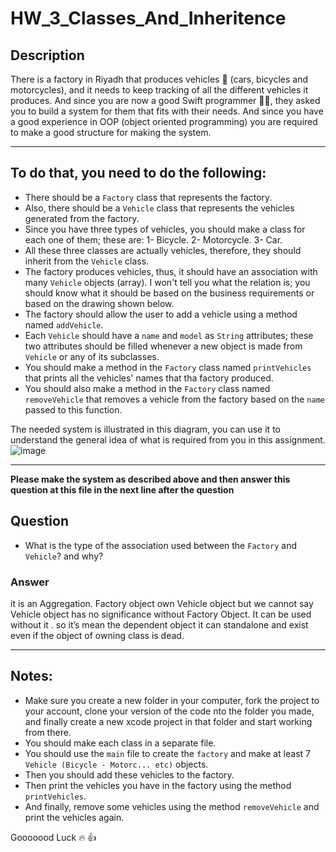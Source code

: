 # HW_3_Classes_And_Inheritence

## Description
There is a factory in Riyadh that produces vehicles 🚗  (cars, bicycles and motorcycles), and it needs to keep tracking of all the different vehicles it produces. And since you are now a good Swift programmer 🤟🏻, they asked you to build a system for them that fits with their needs. And since you have a good experience in OOP (object oriented programming) you are required to make a good structure for making the system.

---

## To do that, you need to do the following:
- There should be a `Factory` class that represents the factory.
- Also, there should be a `Vehicle` class that represents the vehicles generated from the factory.
- Since you have three types of vehicles, you should make a class for each one of them; these are: 1- Bicycle. 2- Motorcycle. 3- Car.
- All these three classes are actually vehicles, therefore, they should inherit from the `Vehicle` class.
- The factory produces vehicles, thus, it should have an association with many `Vehicle` objects (array). I won't  tell you what the relation is; you should know what it should be based on the business requirements or based on the drawing shown below.
- The factory should allow the user to add a vehicle using a method named `addVehicle`.
- Each `Vehicle` should have a `name` and `model` as `String` attributes; these two attributes should be filled whenever a new object is made from `Vehicle` or any of its subclasses.
- You should make a method in the `Factory` class named `printVehicles` that prints all the vehicles' names that tha factory produced.
- You should also make a method in the `Factory` class named `removeVehicle` that removes a vehicle from the factory based on the `name` passed to this function.

The needed system is illustrated in this diagram, you can use it to understand the general idea of what is required from you in this assignment.
![image](https://user-images.githubusercontent.com/29100623/137714740-eccf3786-9005-423b-bdda-6bf0345f8ea4.png)


---

**Please make the system as described above and then answer this question at this file in the next line after the question**
## Question
- What is the type of the association used between the `Factory` and `Vehicle`? and why?

### Answer
it is an Aggregation. Factory object own Vehicle object but we cannot say Vehicle object has no significance without Factory Object. It can be used without it . so it’s mean the dependent object it can standalone and exist even if the object of owning class is dead.


---
## Notes:
- Make sure you create a new folder in your computer, fork the project to your account, clone your version of the code nto the folder you made, and finally create a new xcode project in that folder and start working from there.
- You should make each class in a separate file.
- You should use the `main` file to create the `factory` and make at least 7 `Vehicle (Bicycle - Motorc... etc)` objects.
- Then you should add these vehicles to the factory.
- Then print the vehicles you have in the factory using the method `printVehicles`.
- And finally, remove some vehicles using the method `removeVehicle` and print the vehicles again.


Gooooood Luck 🔥 👍
